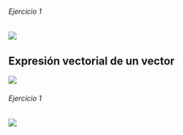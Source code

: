 ###### Ejercicio 1

<img src="./img/2021-10-04-09-10.png">

## Expresión vectorial de un vector

<img src="./img/2021-10-04-09-45.png">

###### Ejercicio 1

<img src="./img/2021-10-04-10-21.png">